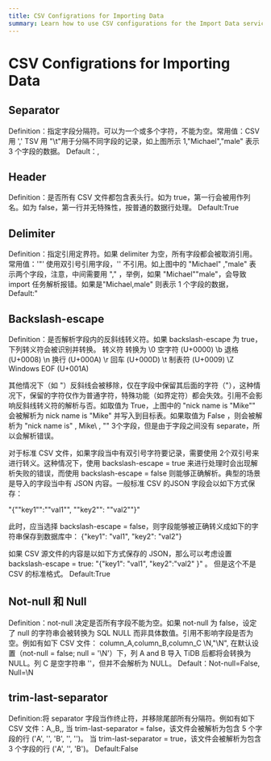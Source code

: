 ```yaml
---
title: CSV Configrations for Importing Data
summary: Learn how to use CSV configurations for the Import Data service on TiDB Cloud.
---
```


# CSV Configrations for Importing Data

## Separator 

Definition：指定字段分隔符。可以为一个或多个字符，不能为空。常用值：CSV 用 ','
TSV 用 "\t"用于分隔不同字段的记录，如上图所示 1,"Michael","male" 表示 3 个字段的数据。
Default：,

## Header

Definition：是否所有 CSV 文件都包含表头行。如为 true，第一行会被用作列名。如为 false，第一行并无特殊性，按普通的数据行处理。
Default:True

## Delimiter 

Definition：指定引用定界符。如果 delimiter 为空，所有字段都会被取消引用。常用值：'"' 使用双引号引用字段，'' 不引用。如上图中的 "Michael" ,"male" 表示两个字段，注意，中间需要用 "," ，举例，如果 "Michael""male"，会导致 import 任务解析报错。如果是"Michael,male" 则表示 1 个字段的数据，
Default:"

## Backslash-escape

Definition：是否解析字段内的反斜线转义符。如果 backslash-escape 为 true，下列转义符会被识别并转换。
转义符        转换为
\0        空字符 (U+0000)
\b        退格 (U+0008)
\n        换行 (U+000A)
\r        回车 (U+000D)
\t        制表符 (U+0009)
\Z        Windows EOF (U+001A)

其他情况下（如 \"）反斜线会被移除，仅在字段中保留其后面的字符（"），这种情况下，保留的字符仅作为普通字符，特殊功能（如界定符）都会失效。引用不会影响反斜线转义符的解析与否。如取值为 True，上图中的 "nick name is \"Mike\"" 会被解析为 nick name is "Mike" 并写入到目标表。如果取值为 False ，则会被解析为 "nick name is\" , Mike\ , "" 3个字段，但是由于字段之间没有 separate，所以会解析错误。

对于标准 CSV 文件，如果字段当中有双引号字符要记录，需要使用 2个双引号来进行转义。这种情况下，使用 backslash-escape = true 来进行处理时会出现解析失败的错误，而使用 backslash-escape = false 则能够正确解析。典型的场景是导入的字段当中有 JSON 内容。一般标准 CSV 的JSON 字段会以如下方式保存：

"{""key1"":""val1"", ""key2"": ""val2""}" 

此时，应当选择 backslash-escape = false，则字段能够被正确转义成如下的字符串保存到数据库中：
{"key1": "val1", "key2": "val2"}

如果 CSV 源文件的内容是以如下方式保存的 JSON，那么可以考虑设置 backslash-escape = true: 
"{\"key1\": \"val1\", \"key2\":\"val2\" }" 。 但是这个不是 CSV 的标准格式。
Default:True

## Not-null 和 Null

Definition：not-null 决定是否所有字段不能为空。如果 not-null 为 false，设定了 null 的字符串会被转换为 SQL NULL 而非具体数值。引用不影响字段是否为空。例如有如下 CSV 文件：
column_A,column_B,column_C
\N,"\N",
在默认设置（not-null = false; null = '\N'）下，列 A and B 导入 TiDB 后都将会转换为 NULL。列 C 是空字符串 ''，但并不会解析为 NULL。
Default：Not-null=False, Null=\N

## trim-last-separator

Definition:将 separator 字段当作终止符，并移除尾部所有分隔符。例如有如下 CSV 文件：A,,B,,
当 trim-last-separator = false，该文件会被解析为包含 5 个字段的行 ('A', '', 'B', '', '')。
当 trim-last-separator = true，该文件会被解析为包含 3 个字段的行 ('A', '', 'B')。
Default:False
